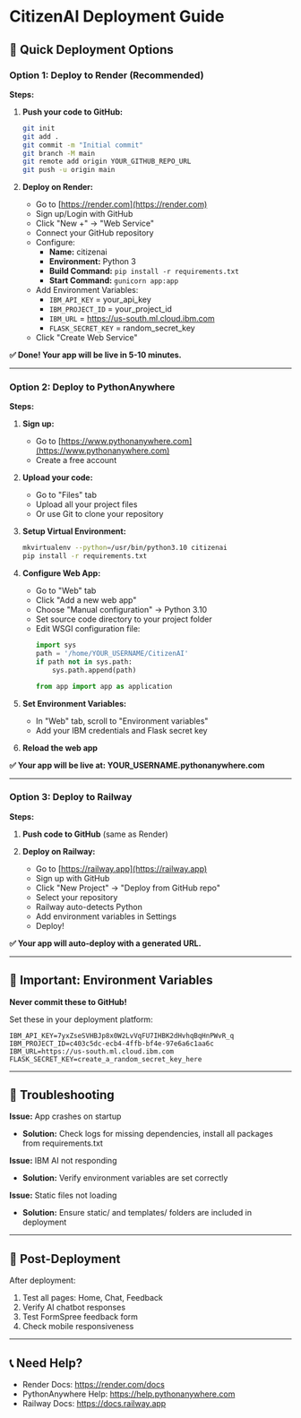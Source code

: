 # CitizenAI Deployment Guide

## 🚀 Quick Deployment Options

### Option 1: Deploy to Render (Recommended)

**Steps:**

1. **Push your code to GitHub:**
   ```bash
   git init
   git add .
   git commit -m "Initial commit"
   git branch -M main
   git remote add origin YOUR_GITHUB_REPO_URL
   git push -u origin main
   ```

2. **Deploy on Render:**
   - Go to [https://render.com](https://render.com)
   - Sign up/Login with GitHub
   - Click "New +" → "Web Service"
   - Connect your GitHub repository
   - Configure:
     - **Name:** citizenai
     - **Environment:** Python 3
     - **Build Command:** `pip install -r requirements.txt`
     - **Start Command:** `gunicorn app:app`
   - Add Environment Variables:
     - `IBM_API_KEY` = your_api_key
     - `IBM_PROJECT_ID` = your_project_id
     - `IBM_URL` = https://us-south.ml.cloud.ibm.com
     - `FLASK_SECRET_KEY` = random_secret_key
   - Click "Create Web Service"

**✅ Done! Your app will be live in 5-10 minutes.**

---

### Option 2: Deploy to PythonAnywhere

**Steps:**

1. **Sign up:**
   - Go to [https://www.pythonanywhere.com](https://www.pythonanywhere.com)
   - Create a free account

2. **Upload your code:**
   - Go to "Files" tab
   - Upload all your project files
   - Or use Git to clone your repository

3. **Setup Virtual Environment:**
   ```bash
   mkvirtualenv --python=/usr/bin/python3.10 citizenai
   pip install -r requirements.txt
   ```

4. **Configure Web App:**
   - Go to "Web" tab
   - Click "Add a new web app"
   - Choose "Manual configuration" → Python 3.10
   - Set source code directory to your project folder
   - Edit WSGI configuration file:
     ```python
     import sys
     path = '/home/YOUR_USERNAME/CitizenAI'
     if path not in sys.path:
         sys.path.append(path)
     
     from app import app as application
     ```

5. **Set Environment Variables:**
   - In "Web" tab, scroll to "Environment variables"
   - Add your IBM credentials and Flask secret key

6. **Reload the web app**

**✅ Your app will be live at: YOUR_USERNAME.pythonanywhere.com**

---

### Option 3: Deploy to Railway

**Steps:**

1. **Push code to GitHub** (same as Render)

2. **Deploy on Railway:**
   - Go to [https://railway.app](https://railway.app)
   - Sign up with GitHub
   - Click "New Project" → "Deploy from GitHub repo"
   - Select your repository
   - Railway auto-detects Python
   - Add environment variables in Settings
   - Deploy!

**✅ Your app will auto-deploy with a generated URL.**

---

## 🔐 Important: Environment Variables

**Never commit these to GitHub!**

Set these in your deployment platform:

```
IBM_API_KEY=7yxZseSVHBJp8x0W2LvVqFU7IHBK2dHvhqBqHnPWvR_q
IBM_PROJECT_ID=c403c5dc-ecb4-4ffb-bf4e-97e6a6c1aa6c
IBM_URL=https://us-south.ml.cloud.ibm.com
FLASK_SECRET_KEY=create_a_random_secret_key_here
```

---

## 📝 Troubleshooting

**Issue:** App crashes on startup
- **Solution:** Check logs for missing dependencies, install all packages from requirements.txt

**Issue:** IBM AI not responding
- **Solution:** Verify environment variables are set correctly

**Issue:** Static files not loading
- **Solution:** Ensure static/ and templates/ folders are included in deployment

---

## 🎉 Post-Deployment

After deployment:
1. Test all pages: Home, Chat, Feedback
2. Verify AI chatbot responses
3. Test FormSpree feedback form
4. Check mobile responsiveness

---

## 📞 Need Help?

- Render Docs: https://render.com/docs
- PythonAnywhere Help: https://help.pythonanywhere.com
- Railway Docs: https://docs.railway.app
